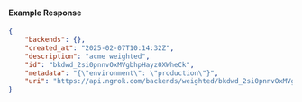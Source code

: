 <!-- Code generated for API Clients. DO NOT EDIT. -->

#### Example Response

```json
{
	"backends": {},
	"created_at": "2025-02-07T10:14:32Z",
	"description": "acme weighted",
	"id": "bkdwd_2si0pnnvOxMVgbhpHayz0XWheCk",
	"metadata": "{\"environment\": \"production\"}",
	"uri": "https://api.ngrok.com/backends/weighted/bkdwd_2si0pnnvOxMVgbhpHayz0XWheCk"
}
```
